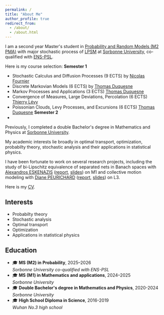 ```yaml
---
permalink: /
title: "About Me"
author_profile: true
redirect_from: 
  - /about/
  - /about.html
---
```


I am a second year Master's student in [Probability and Random Models (M2 PMA)](https://www.lpsm.paris/masters/modale/index) with major stochastic process of [LPSM](https://www.lpsm.paris/) at [Sorbonne University](https://www.sorbonne-universite.fr/), co-qualified with [ENS-PSL](https://www.ens.psl.eu/). 

Here is my course selection:
**Semester 1**
- Stochastic Calculus and Diffusion Processes (9 ECTS) by [Nicolas Fournier](https://perso.lpsm.paris/~nfournier/)
- Discrete Markovian Models (6 ECTS) by [Thomas Duquesne](https://perso.lpsm.paris/~tduquesne/)
- Markov Processes and Applications (3 ECTS) [Thomas Duquesne](https://perso.lpsm.paris/~tduquesne/)
- Convergence of Measures, Large Deviations, Percolation (6 ECTS) [Thierry Lévy](https://www.lpsm.paris/users/levyt/index)
- Poissonian Clouds, Levy Processes, and Excursions (6 ECTS) [Thomas Duquesne](https://perso.lpsm.paris/~tduquesne/)
**Semester 2**
-

Previously, I completed a double Bachelor's degree in Mathematics and Physics at  [Sorbonne University](https://www.sorbonne-universite.fr/).

My academic interests lie broadly in optimal transport, optimization, probabilty theory, stochastic analysis and their applications in statistical physics.

I have been fortunate to work on several research projects, including the study of bi-Lipschitz equivalence of separated nets in Banach spaces with [Alexandros ESKENAZIS](https://www.alexandroseskenazis.com/) ([report](../interships/StageM1/rapport_M1.pdf), [slides](../interships/StageM1/diapo_M1.pdf)) on M1 and collective motion modeling with [Diane PEURICHARD](https://sites.google.com/site/dianepeurichard/home) ([report](../interships/StageL3/rappot.pdf), [slides](../interships/StageL3/diapo.pdf)) on L3.

Here is my [CV](../assets/CV.pdf).

## Interests
- Probabilty theory
- Stochastic analysis
- Optimal transport
- Optimization
- Applications in statistical physics
  
## Education
- 🎓 **MS (M2) in Probability**, 2025–2026    
  *Sorbonne University co-qualified with ENS-PSL*
- 🎓 **MS (M1) in Mathematics and applications**, 2024–2025    
  *Sorbonne University*
- 🎓 **Double Bachelor's degree in Mathematics and Physics**, 2020-2024  
  *Sorbonne University*
- 🎓 **High School Diploma in Science**, 2016-2019  
  *Wuhan No.3 high school*
